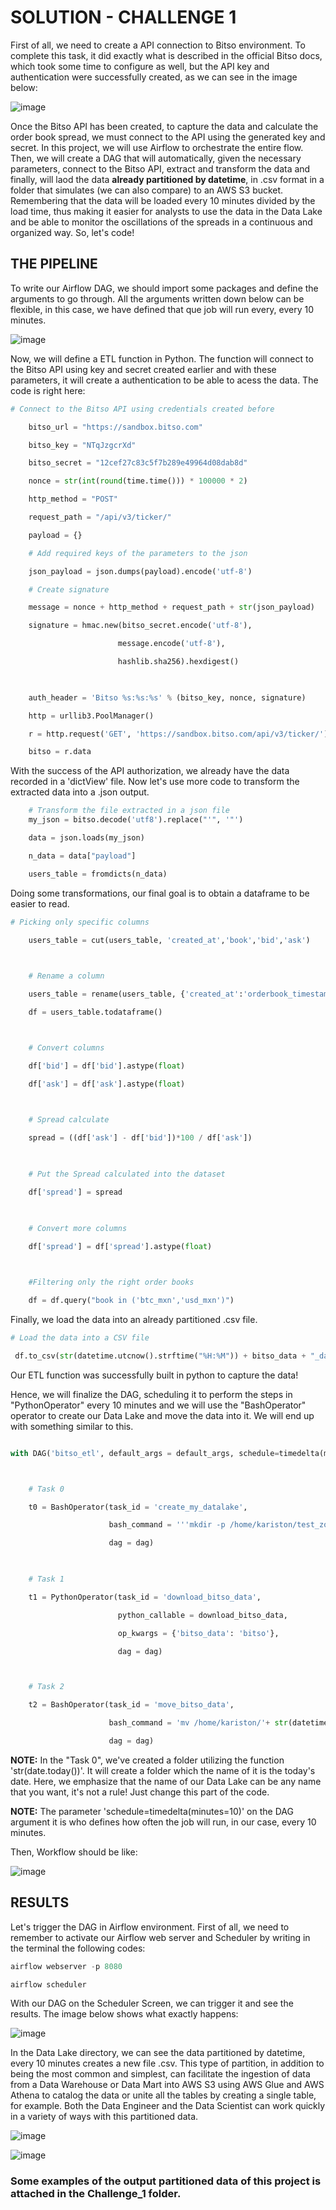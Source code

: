 # SOLUTION - CHALLENGE 1

First of all, we need to create a API connection to Bitso environment. To complete this task, it did exactly what is described in the official Bitso docs, which took some time to configure as well, but the API key and authentication were successfully created, as we can see in the image below:

![image](https://github.com/ksldados/Projetos-de-Machine-Learning-Engineering-by-Kariston/assets/114116067/7a369379-b35d-4266-b197-e4141692a2ec)

Once the Bitso API has been created, to capture the data and calculate the order book spread, we must connect to the API using the generated key and secret. In this project, we will use Airflow to orchestrate the entire flow. Then, we will create a DAG that will automatically, given the necessary parameters, connect to the Bitso API, extract and transform the data and finally, will laod the data **already partitioned by datetime**, in .csv format in a folder that simulates (we can also compare) to an AWS S3 bucket. Remembering that the data will be loaded every 10 minutes divided by the load time, thus making it easier for analysts to use the data in the Data Lake and be able to monitor the oscillations of the spreads in a continuous and organized way. So, let's code!

## THE PIPELINE

To write our Airflow DAG, we should import some packages and define the arguments to go through. All the arguments written down below can be flexible, in this case, we have defined that que job will run every, every 10 minutes.

![image](https://github.com/ksldados/Projetos-de-Machine-Learning-Engineering-by-Kariston/assets/114116067/46bd9871-c818-4a83-b9b7-45f25f3c3ef3)

Now, we will define a ETL function in Python. The function will connect to the Bitso API using key and secret created earlier and with these parameters, it will create a authentication to be able to acess the data. The code is right here:

```python
# Connect to the Bitso API using credentials created before

    bitso_url = "https://sandbox.bitso.com"

    bitso_key = "NTqJzgcrXd"

    bitso_secret = "12cef27c83c5f7b289e49964d08dab8d"

    nonce = str(int(round(time.time())) * 100000 * 2)

    http_method = "POST"

    request_path = "/api/v3/ticker/" 

    payload = {}

    # Add required keys of the parameters to the json

    json_payload = json.dumps(payload).encode('utf-8')

    # Create signature

    message = nonce + http_method + request_path + str(json_payload)

    signature = hmac.new(bitso_secret.encode('utf-8'),

		                message.encode('utf-8'),

		                hashlib.sha256).hexdigest()

    

    auth_header = 'Bitso %s:%s:%s' % (bitso_key, nonce, signature)

    http = urllib3.PoolManager()

    r = http.request('GET', 'https://sandbox.bitso.com/api/v3/ticker/')

    bitso = r.data
```

With the success of the API authorization, we already have the data recorded in a 'dictView' file. Now let's use more code to transform the extracted data into a .json output.


``` python
    # Transform the file extracted in a json file
    my_json = bitso.decode('utf8').replace("'", '"')

    data = json.loads(my_json)

    n_data = data["payload"]

    users_table = fromdicts(n_data)
```

Doing some transformations, our final goal is to obtain a dataframe to be easier to read.

``` python
# Picking only specific columns

    users_table = cut(users_table, 'created_at','book','bid','ask')

    

    # Rename a column

    users_table = rename(users_table, {'created_at':'orderbook_timestamp'})

    df = users_table.todataframe()



    # Convert columns

    df['bid'] = df['bid'].astype(float)

    df['ask'] = df['ask'].astype(float)

    

    # Spread calculate

    spread = ((df['ask'] - df['bid'])*100 / df['ask'])

    

    # Put the Spread calculated into the dataset

    df['spread'] = spread

     

    # Convert more columns

    df['spread'] = df['spread'].astype(float)

    

    #Filtering only the right order books

    df = df.query("book in ('btc_mxn','usd_mxn')")
```


Finally, we load the data into an already partitioned .csv file.

``` python
# Load the data into a CSV file

 df.to_csv(str(datetime.utcnow().strftime("%H:%M")) + bitso_data + "_data.csv", header = True, index=False)
```


Our ETL function was successfully built in python to capture the data!

Hence, we will finalize the DAG, scheduling it to perform the steps in "PythonOperator" every 10 minutes and we will use the "BashOperator" operator to create our Data Lake and move the data into it. We will end up with something similar to this.

``` python

with DAG('bitso_etl', default_args = default_args, schedule=timedelta(minutes=10), description = 'Bitso ETL',catchup=False) as dag:



    # Task 0

    t0 = BashOperator(task_id = 'create_my_datalake',

                      bash_command = '''mkdir -p /home/kariston/test_zone/data/''' + str(date.today()) + '/',

                      dag = dag)

           

    # Task 1

    t1 = PythonOperator(task_id = 'download_bitso_data',

                        python_callable = download_bitso_data,

                        op_kwargs = {'bitso_data': 'bitso'},

                        dag = dag)



    # Task 2

    t2 = BashOperator(task_id = 'move_bitso_data',

                      bash_command = 'mv /home/kariston/'+ str(datetime.utcnow().strftime("%H:%M")) + 'bitso_data.csv /home/kariston/test_zone/data/' + str(date.today()) + '/',

                      dag = dag)


```

**NOTE:** In the "Task 0", we've created a folder utilizing the function 'str(date.today())'. It will create a folder which the name of it is the today's date. Here, we emphasize that the name of our Data Lake can be any name that you want, it's not a rule! Just change this part of the code. 

**NOTE:** The parameter 'schedule=timedelta(minutes=10)' on the DAG argument it is who defines how often the job will run, in our case, every 10 minutes.

Then, Workflow should be like:

![image](https://github.com/ksldados/Projetos-de-Machine-Learning-Engineering-by-Kariston/assets/114116067/d4f7d0f5-5208-4416-814f-109383b68873)

## RESULTS

Let's trigger the DAG in Airflow environment. First of all, we need to remember to activate our Airflow web server and Scheduler by writing in the terminal the following codes:


```python
airflow webserver -p 8080
```

```python
airflow scheduler
```

With our DAG on the Scheduler Screen, we can trigger it and see the results. The image below shows what exactly happens:


![image](https://github.com/ksldados/Projetos-de-Machine-Learning-Engineering-by-Kariston/assets/114116067/08d64ab1-024c-48f0-a095-cd5a1e95ac67)

In the Data Lake directory, we can see the data partitioned by datetime, every 10 minutes creates a new file .csv. This type of partition, in addition to being the most common and simplest, can facilitate the ingestion of data from a Data Warehouse or Data Mart into AWS S3 using AWS Glue and AWS Athena to catalog the data or unite all the tables by creating a single table, for example. Both the Data Engineer and the Data Scientist can work quickly in a variety of ways with this partitioned data.

![image](https://github.com/ksldados/Projetos-de-Machine-Learning-Engineering-by-Kariston/assets/114116067/5949bab0-6d05-4812-abd4-fb8e81f9ece8)


![image](https://github.com/ksldados/Projetos-de-Machine-Learning-Engineering-by-Kariston/assets/114116067/6c286b64-820f-4b1b-995e-bfc4c4cd451b)


### Some examples of the output partitioned data of this project is attached in the Challenge_1 folder.
